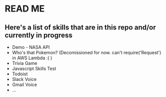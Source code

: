 # READ ME

## Here's a list of skills that are in this repo and/or currently in progress

* Demo - NASA API
* Who's that Pokemon? (Decomissioned for now. can't require('Request') in AWS Lambda :( )
* Trivia Game
* Javascript Skills Test
* Todoist
* Slack Voice
* Gmail Voice
* ...
